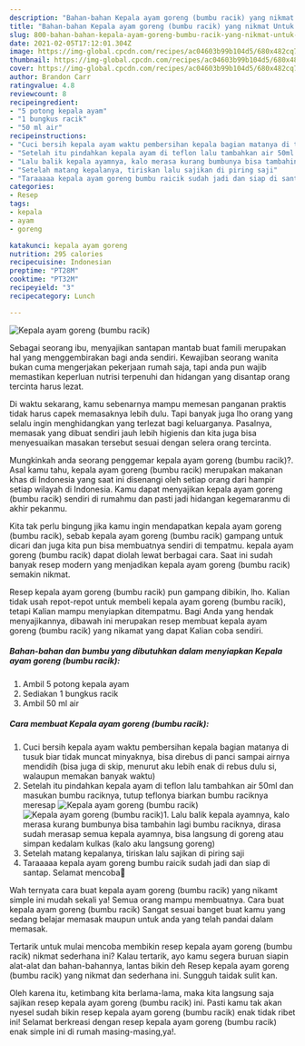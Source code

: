 ```yaml
---
description: "Bahan-bahan Kepala ayam goreng (bumbu racik) yang nikmat Untuk Jualan"
title: "Bahan-bahan Kepala ayam goreng (bumbu racik) yang nikmat Untuk Jualan"
slug: 800-bahan-bahan-kepala-ayam-goreng-bumbu-racik-yang-nikmat-untuk-jualan
date: 2021-02-05T17:12:01.304Z
image: https://img-global.cpcdn.com/recipes/ac04603b99b104d5/680x482cq70/kepala-ayam-goreng-bumbu-racik-foto-resep-utama.jpg
thumbnail: https://img-global.cpcdn.com/recipes/ac04603b99b104d5/680x482cq70/kepala-ayam-goreng-bumbu-racik-foto-resep-utama.jpg
cover: https://img-global.cpcdn.com/recipes/ac04603b99b104d5/680x482cq70/kepala-ayam-goreng-bumbu-racik-foto-resep-utama.jpg
author: Brandon Carr
ratingvalue: 4.8
reviewcount: 8
recipeingredient:
- "5 potong kepala ayam"
- "1 bungkus racik"
- "50 ml air"
recipeinstructions:
- "Cuci bersih kepala ayam waktu pembersihan kepala bagian matanya di tusuk biar tidak muncat minyaknya, bisa direbus di panci sampai airnya mendidih (bisa juga di skip, menurut aku lebih enak di rebus dulu si, walaupun memakan banyak waktu)"
- "Setelah itu pindahkan kepala ayam di teflon lalu tambahkan air 50ml dan masukan bumbu raciknya, tutup teflonya biarkan bumbu raciknya meresap"
- "Lalu balik kepala ayamnya, kalo merasa kurang bumbunya bisa tambahin lagi bumbu raciknya, dirasa sudah merasap semua kepala ayamnya, bisa langsung di goreng atau simpan kedalam kulkas (kalo aku langsung goreng)"
- "Setelah matang kepalanya, tiriskan lalu sajikan di piring saji"
- "Taraaaaa kepala ayam goreng bumbu raicik sudah jadi dan siap di santap. Selamat mencoba🤗"
categories:
- Resep
tags:
- kepala
- ayam
- goreng

katakunci: kepala ayam goreng 
nutrition: 295 calories
recipecuisine: Indonesian
preptime: "PT28M"
cooktime: "PT32M"
recipeyield: "3"
recipecategory: Lunch

---
```



![Kepala ayam goreng (bumbu racik)](https://img-global.cpcdn.com/recipes/ac04603b99b104d5/680x482cq70/kepala-ayam-goreng-bumbu-racik-foto-resep-utama.jpg)

Sebagai seorang ibu, menyajikan santapan mantab buat famili merupakan hal yang menggembirakan bagi anda sendiri. Kewajiban seorang  wanita bukan cuma mengerjakan pekerjaan rumah saja, tapi anda pun wajib memastikan keperluan nutrisi terpenuhi dan hidangan yang disantap orang tercinta harus lezat.

Di waktu  sekarang, kamu sebenarnya mampu memesan panganan praktis tidak harus capek memasaknya lebih dulu. Tapi banyak juga lho orang yang selalu ingin menghidangkan yang terlezat bagi keluarganya. Pasalnya, memasak yang dibuat sendiri jauh lebih higienis dan kita juga bisa menyesuaikan masakan tersebut sesuai dengan selera orang tercinta. 



Mungkinkah anda seorang penggemar kepala ayam goreng (bumbu racik)?. Asal kamu tahu, kepala ayam goreng (bumbu racik) merupakan makanan khas di Indonesia yang saat ini disenangi oleh setiap orang dari hampir setiap wilayah di Indonesia. Kamu dapat menyajikan kepala ayam goreng (bumbu racik) sendiri di rumahmu dan pasti jadi hidangan kegemaranmu di akhir pekanmu.

Kita tak perlu bingung jika kamu ingin mendapatkan kepala ayam goreng (bumbu racik), sebab kepala ayam goreng (bumbu racik) gampang untuk dicari dan juga kita pun bisa membuatnya sendiri di tempatmu. kepala ayam goreng (bumbu racik) dapat diolah lewat berbagai cara. Saat ini sudah banyak resep modern yang menjadikan kepala ayam goreng (bumbu racik) semakin nikmat.

Resep kepala ayam goreng (bumbu racik) pun gampang dibikin, lho. Kalian tidak usah repot-repot untuk membeli kepala ayam goreng (bumbu racik), tetapi Kalian mampu menyiapkan ditempatmu. Bagi Anda yang hendak menyajikannya, dibawah ini merupakan resep membuat kepala ayam goreng (bumbu racik) yang nikamat yang dapat Kalian coba sendiri.

<!--inarticleads1-->

##### Bahan-bahan dan bumbu yang dibutuhkan dalam menyiapkan Kepala ayam goreng (bumbu racik):

1. Ambil 5 potong kepala ayam
1. Sediakan 1 bungkus racik
1. Ambil 50 ml air




<!--inarticleads2-->

##### Cara membuat Kepala ayam goreng (bumbu racik):

1. Cuci bersih kepala ayam waktu pembersihan kepala bagian matanya di tusuk biar tidak muncat minyaknya, bisa direbus di panci sampai airnya mendidih (bisa juga di skip, menurut aku lebih enak di rebus dulu si, walaupun memakan banyak waktu)
1. Setelah itu pindahkan kepala ayam di teflon lalu tambahkan air 50ml dan masukan bumbu raciknya, tutup teflonya biarkan bumbu raciknya meresap
<img src="https://img-global.cpcdn.com/steps/8f038a4481376174/160x128cq70/kepala-ayam-goreng-bumbu-racik-langkah-memasak-2-foto.jpg" alt="Kepala ayam goreng (bumbu racik)"><img src="https://img-global.cpcdn.com/steps/4d0546cee9747a9a/160x128cq70/kepala-ayam-goreng-bumbu-racik-langkah-memasak-2-foto.jpg" alt="Kepala ayam goreng (bumbu racik)">1. Lalu balik kepala ayamnya, kalo merasa kurang bumbunya bisa tambahin lagi bumbu raciknya, dirasa sudah merasap semua kepala ayamnya, bisa langsung di goreng atau simpan kedalam kulkas (kalo aku langsung goreng)
1. Setelah matang kepalanya, tiriskan lalu sajikan di piring saji
1. Taraaaaa kepala ayam goreng bumbu raicik sudah jadi dan siap di santap. Selamat mencoba🤗




Wah ternyata cara buat kepala ayam goreng (bumbu racik) yang nikamt simple ini mudah sekali ya! Semua orang mampu membuatnya. Cara buat kepala ayam goreng (bumbu racik) Sangat sesuai banget buat kamu yang sedang belajar memasak maupun untuk anda yang telah pandai dalam memasak.

Tertarik untuk mulai mencoba membikin resep kepala ayam goreng (bumbu racik) nikmat sederhana ini? Kalau tertarik, ayo kamu segera buruan siapin alat-alat dan bahan-bahannya, lantas bikin deh Resep kepala ayam goreng (bumbu racik) yang nikmat dan sederhana ini. Sungguh taidak sulit kan. 

Oleh karena itu, ketimbang kita berlama-lama, maka kita langsung saja sajikan resep kepala ayam goreng (bumbu racik) ini. Pasti kamu tak akan nyesel sudah bikin resep kepala ayam goreng (bumbu racik) enak tidak ribet ini! Selamat berkreasi dengan resep kepala ayam goreng (bumbu racik) enak simple ini di rumah masing-masing,ya!.

